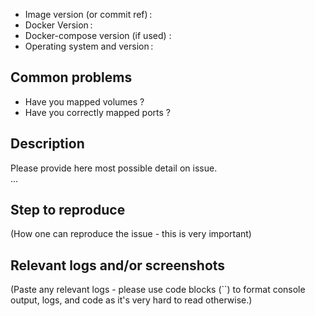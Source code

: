 <!--
    1. Please speak English, this is the language all of us can speak and write.
    2. Please take a moment to check that your issue doesn't already exist (open or closed)
    3. Please give most possibles details in issue to get us all informations we need
-->

- Image version (or commit ref) :
- Docker Version :
- Docker-compose version (if used) :
- Operating system and version :

## Common problems

- Have you mapped volumes ?
- Have you correctly mapped ports ?

## Description

Please provide here most possible detail on issue.  
...

## Step to reproduce

(How one can reproduce the issue - this is very important)

## Relevant logs and/or screenshots

(Paste any relevant logs - please use code blocks (``) to format console output,
logs, and code as it's very hard to read otherwise.)